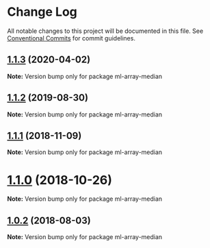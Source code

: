 # Change Log

All notable changes to this project will be documented in this file.
See [Conventional Commits](https://conventionalcommits.org) for commit guidelines.

## [1.1.3](https://github.com/mljs/array/compare/ml-array-median@1.1.2...ml-array-median@1.1.3) (2020-04-02)

**Note:** Version bump only for package ml-array-median





## [1.1.2](https://github.com/mljs/array/compare/ml-array-median@1.1.1...ml-array-median@1.1.2) (2019-08-30)

**Note:** Version bump only for package ml-array-median





## [1.1.1](https://github.com/mljs/array/compare/ml-array-median@1.1.0...ml-array-median@1.1.1) (2018-11-09)

**Note:** Version bump only for package ml-array-median





# [1.1.0](https://github.com/mljs/array/compare/ml-array-median@1.0.2...ml-array-median@1.1.0) (2018-10-26)

**Note:** Version bump only for package ml-array-median





<a name="1.0.2"></a>
## [1.0.2](https://github.com/mljs/array/compare/ml-array-median@1.0.1...ml-array-median@1.0.2) (2018-08-03)




**Note:** Version bump only for package ml-array-median
